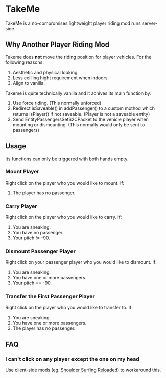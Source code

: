 # TakeMe

TakeMe is a no-compromises lightweight player riding mod runs server-side.

## Why Another Player Riding Mod

Takeme does **not** move the riding position for player vehicles. For the following reasons:

1. Aesthetic and physical looking.
2. Less ceilling hight requirement when indoors.
3. Align to vanilla.

Takeme is quite technically vanilla and it achives its main function by:

1. Use force riding. (This normally unforced)
2. Redirect isSaveable() in addPassenger() to a custom mothod which returns isPlayer() if not saveable. (Player is not a saveable entity)
3. Send EntityPassengersSetS2CPacket to the vehicle player when mounting or dismounting. (This normally would only be sent to passengers)

## Usage

Its functions can only be triggered with both hands empty.

### Mount Player

Right click on the player who you would like to mount. If:

1. The player has no passenger.

### Carry Player

Right click on the player who you would like to carry. If:

1. You are sneaking.
2. You have no passenger.
3. Your pitch != -90.

### Dismount Passenger Player

Right click on your passenger player who you would like to dismount. If:

1. You are sneaking.
2. You have one or more passengers.
3. Your pitch == -90.

### Transfer the First Passenger Player

Right click on the player who you would like to transfer to. If:

1. You are sneaking.
2. You have one or more passengers.
3. The player has no passenger.

## FAQ

### I can't click on any player except the one on my head

Use client-side mods (eg. [Shoulder Surfing Reloaded](https://modrinth.com/mod/shoulder-surfing-reloaded)) to workaround this.
